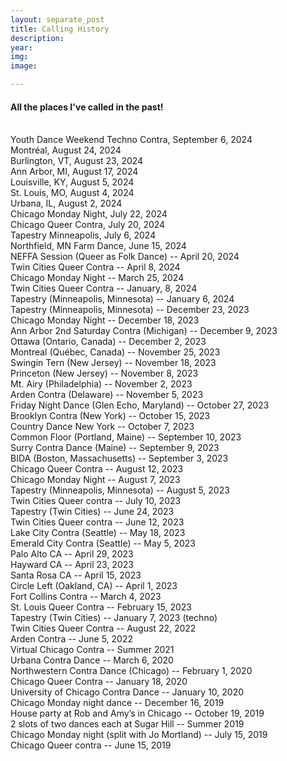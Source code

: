 ```yaml
---
layout: separate_post
title: Calling History
description:
year:
img:
image:

---
```



<h4 class="post-description">All the places I've called in the past!</h4>

<br/>
Youth Dance Weekend Techno Contra, September 6, 2024
<br/>
Montréal, August 24, 2024
<br/>
Burlington, VT, August 23, 2024
<br/>
Ann Arbor, MI, August 17, 2024
<br/>
Louisville, KY, August 5, 2024
<br/>
St. Louis, MO, August 4, 2024
<br/>
Urbana, IL, August 2, 2024
<br/>
Chicago Monday Night, July 22, 2024
<br/>
Chicago Queer Contra, July 20, 2024
<br/>
Tapestry Minneapolis, July 6, 2024
<br/>
Northfield, MN Farm Dance, June 15, 2024
<br/>
NEFFA Session (Queer as Folk Dance) -- April 20, 2024
<br/>
Twin Cities Queer Contra -- April 8, 2024
<br/>
Chicago Monday Night -- March 25, 2024
<br/>
Twin Cities Queer Contra -- January, 8, 2024
<br/>
Tapestry (Minneapolis, Minnesota) -- January 6, 2024
<br/>
Tapestry (Minneapolis, Minnesota) -- December 23, 2023
<br/>
Chicago Monday Night -- December 18, 2023
<br/>
Ann Arbor 2nd Saturday Contra (Michigan) -- December 9, 2023
<br/>
Ottawa (Ontario, Canada) -- December 2, 2023
<br/>
Montreal (Québec, Canada) -- November 25, 2023
<br/>
Swingin Tern (New Jersey) -- November 18, 2023
<br/>
Princeton (New Jersey) -- November 8, 2023
<br/>
Mt. Airy (Philadelphia) -- November 2, 2023
<br/>
Arden Contra (Delaware) -- November 5, 2023
<br/>
Friday Night Dance (Glen Echo, Maryland) -- October 27, 2023
<br/>
Brooklyn Contra (New York) -- October 15, 2023
<br/>
Country Dance New York -- October 7, 2023
<br/>
Common Floor (Portland, Maine) -- September 10, 2023
<br/>
Surry Contra Dance (Maine) -- September 9, 2023
<br/>
BIDA (Boston, Massachusetts) -- September 3, 2023
<br/>
Chicago Queer Contra -- August 12, 2023
<br/>
Chicago Monday Night -- August 7, 2023
<br/>
Tapestry (Minneapolis, Minnesota) -- August 5, 2023
<br/>
Twin Cities Queer contra -- July 10, 2023
<br/>
Tapestry (Twin Cities) -- June 24, 2023
<br/>
Twin Cities Queer contra -- June 12, 2023
<br/>
Lake City Contra (Seattle) -- May 18, 2023
<br/>
Emerald City Contra (Seattle) -- May 5, 2023
<br/>
Palo Alto CA -- April 29, 2023
<br/>
Hayward CA -- April 23, 2023
<br/>
Santa Rosa CA -- April 15, 2023
<br/>
Circle Left (Oakland, CA) -- April 1, 2023
<br/>
Fort Collins Contra -- March 4, 2023
<br/>
St. Louis Queer Contra -- February 15, 2023
<br/>
Tapestry (Twin Cities) -- January 7, 2023 (techno)
<br/>
Twin Cities Queer Contra -- August 22, 2022
<br/>
Arden Contra -- June 5, 2022
<br/>
Virtual Chicago Contra -- Summer 2021
<br/>
Urbana Contra Dance -- March 6, 2020
<br/>
Northwestern Contra Dance (Chicago) -- February 1, 2020
<br/>
Chicago Queer Contra -- January 18, 2020
<br/>
University of Chicago Contra Dance -- January 10, 2020
<br/>
Chicago Monday night dance -- December 16, 2019
<br/>
House party at Rob and Amy’s in Chicago -- October 19, 2019
<br/>
2 slots of two dances each at Sugar Hill -- Summer 2019
<br/>
Chicago Monday night (split with Jo Mortland) -- July 15, 2019
<br/>
Chicago Queer contra -- June 15, 2019
